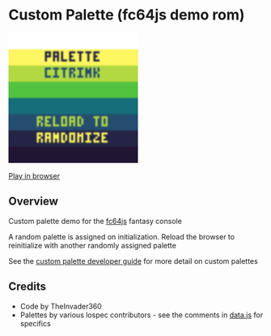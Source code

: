 # Custom Palette (fc64js demo rom)

[<img src="https://raw.githubusercontent.com/TheInvader360/fc64js/main/rom/demo/custom-palette/docs/demo.gif" width="256"/>](https://theinvader360.github.io/fc64js/rom/demo/custom-palette/)

[Play in browser](https://theinvader360.github.io/fc64js/rom/demo/custom-palette/)

## Overview

Custom palette demo for the [fc64js](https://github.com/TheInvader360/fc64js) fantasy console

A random palette is assigned on initialization. Reload the browser to reinitialize with another randomly assigned palette

See the [custom palette developer guide](../../../docs/custom-palette/) for more detail on custom palettes

## Credits

* Code by TheInvader360
* Palettes by various lospec contributors - see the comments in [data.js](data.js) for specifics
